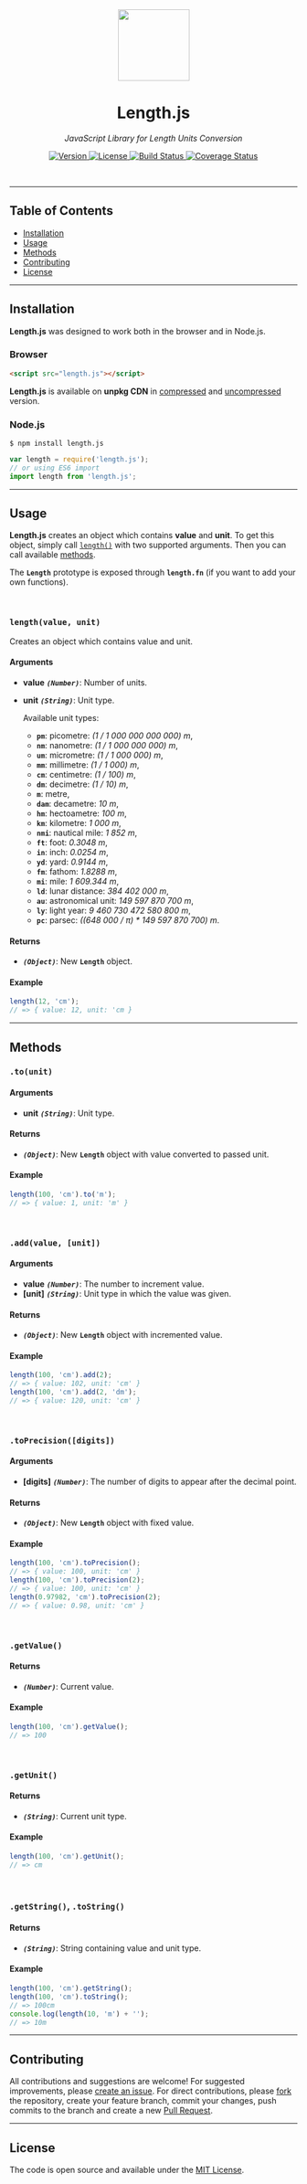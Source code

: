 <div align="center">
  <a href="https://github.com/appalaszynski/length.js">
    <img src="https://user-images.githubusercontent.com/35331661/42526556-6ea55d0e-8476-11e8-8a32-e552ec5c0497.png" height="125px">
  </a>
  <h1>Length.js</h1>
  <p>
    <em>JavaScript Library for Length Units Conversion</em>
  </p>
  <p>
    <a href="https://www.npmjs.com/package/length.js">
      <img src="https://img.shields.io/npm/v/length.js.svg" alt="Version" />
    </a>
    <a href="https://github.com/appalaszynski/length.js/blob/master/LICENSE">
      <img src="https://img.shields.io/npm/l/length.js.svg" alt="License" />
    </a>
    <a href="https://travis-ci.org/appalaszynski/length.js">
      <img src="https://travis-ci.org/appalaszynski/length.js.svg?branch=master" alt="Build Status" />
    </a>
    <a href="https://coveralls.io/github/appalaszynski/length.js">
      <img src="https://coveralls.io/repos/github/appalaszynski/length.js/badge.svg?branch=master" alt="Coverage Status" />
    </a>
  </p>
  <br>
</div>

---

## Table of Contents

- [Installation](#installation)
- [Usage](#usage)
- [Methods](#methods)
- [Contributing](#contributing)
- [License](#license)

---

## Installation

**Length.js** was designed to work both in the browser and in Node.js.

### Browser

```html
<script src="length.js"></script>
```

**Length.js** is available on **unpkg CDN** in [compressed](https://unpkg.com/length.js/min/length.min.js) and [uncompressed](https://unpkg.com/length.js) version.

### Node.js

```shell
$ npm install length.js
```

```javascript
var length = require('length.js');
// or using ES6 import
import length from 'length.js';
```

---

## Usage

**Length.js** creates an object which contains **value** and **unit**.
To get this object, simply call [``length()``](#lengthvalue-unit) with two supported arguments. Then you can call available [methods](#methods).  
  
The **``Length``** prototype is exposed through **``length.fn``** (if you want to add your own functions).

<br>

### ``length(value, unit)``

Creates an object which contains value and unit.

#### Arguments
* **value** _**``(Number)``**_: Number of units.
* **unit** _**``(String)``**_: Unit type.  
  
  Available unit types: 
  * **``pm``**: picometre: _(1 / 1 000 000 000 000) m_,
  * **``nm``**: nanometre: _(1 / 1 000 000 000) m_,
  * **``um``**: micrometre: _(1 / 1 000 000) m_,
  * **``mm``**: millimetre: _(1 / 1 000) m_,
  * **``cm``**: centimetre: _(1 / 100) m_,
  * **``dm``**: decimetre: _(1 / 10) m_,
  * **``m``**: metre,
  * **``dam``**: decametre: _10 m_,
  * **``hm``**: hectoametre: _100 m_,
  * **``km``**: kilometre: _1 000 m_,
  * **``nmi``**: nautical mile: _1 852 m_,
  * **``ft``**: foot: _0.3048 m_,
  * **``in``**: inch: _0.0254 m_,
  * **``yd``**: yard: _0.9144 m_,
  * **``fm``**: fathom: _1.8288 m_,
  * **``mi``**: mile: _1 609.344 m_,
  * **``ld``**: lunar distance: _384 402 000 m_,
  * **``au``**: astronomical unit: _149 597 870 700 m_,
  * **``ly``**: light year: _9 460 730 472 580 800 m_,
  * **``pc``**: parsec: _((648 000 / π) * 149 597 870 700) m_.

#### Returns
* _**``(Object)``**_: New **``Length``** object.

#### Example
```javascript
length(12, 'cm');
// => { value: 12, unit: 'cm }
```

---

## Methods

### ``.to(unit)``

#### Arguments
* **unit** _**``(String)``**_: Unit type.

#### Returns
* _**``(Object)``**_: New **``Length``** object with value converted to passed unit.

#### Example
```javascript
length(100, 'cm').to('m');
// => { value: 1, unit: 'm' }
```
 
<br>

### ``.add(value, [unit])``

#### Arguments
* **value** _**``(Number)``**_: The number to increment value.
* **[unit]** _**``(String)``**_: Unit type in which the value was given.

#### Returns
* _**``(Object)``**_: New **``Length``** object with incremented value.

#### Example
```javascript
length(100, 'cm').add(2);
// => { value: 102, unit: 'cm' }
length(100, 'cm').add(2, 'dm');
// => { value: 120, unit: 'cm' }
```

<br>

### ``.toPrecision([digits])``

#### Arguments
* **[digits]** _**``(Number)``**_: The number of digits to appear after the decimal point.

#### Returns
* _**``(Object)``**_: New **``Length``** object with fixed value.

#### Example
```javascript
length(100, 'cm').toPrecision();
// => { value: 100, unit: 'cm' }
length(100, 'cm').toPrecision(2);
// => { value: 100, unit: 'cm' }
length(0.97982, 'cm').toPrecision(2);
// => { value: 0.98, unit: 'cm' }
```

<br>

### ``.getValue()``

#### Returns
* _**``(Number)``**_: Current value.

#### Example
```javascript
length(100, 'cm').getValue();
// => 100
```

<br>

### ``.getUnit()``

#### Returns
* _**``(String)``**_: Current unit type.

#### Example
```javascript
length(100, 'cm').getUnit();
// => cm
```

<br>

### ``.getString()``, ``.toString()``

#### Returns
* _**``(String)``**_: String containing value and unit type.

#### Example
```javascript
length(100, 'cm').getString();
length(100, 'cm').toString();
// => 100cm
console.log(length(10, 'm') + '');
// => 10m
```

---

## Contributing

All contributions and suggestions are welcome! For suggested improvements, please [create an issue](https://github.com/appalaszynski/length.js/issues). For direct contributions, please [fork](https://github.com/appalaszynski/length.js/fork) the repository, create your feature branch, commit your changes, push commits to the branch and create a new [Pull Request](https://github.com/appalaszynski/length.js/pulls).

---

## License

The code is open source and available under the [MIT License](https://github.com/appalaszynski/length.js/blob/master/LICENSE).
